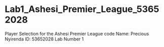 # Lab1_Ashesi_Premier_League_53652028
Player Selection for the Ashesi Premier League code
Name: Precious Nyirenda
ID: 53652028
Lab Number 1
